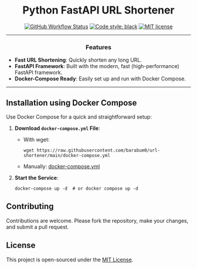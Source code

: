 <h1 align="center">Python FastAPI URL Shortener</h1>

<p align="center">
<a href="https://github.com/barabum0/url-shortener/actions"><img alt="GitHub Workflow Status" src="https://img.shields.io/github/actions/workflow/status/barabum0/url-shortener/build-docker-image.yml?logo=github&label=docker%20build"></a>
<a href="https://github.com/psf/black"><img src="https://img.shields.io/badge/code%20style-black-000000.svg" alt="Code style: black"></a>
<a href="https://github.com/barabum0/url-shortener/blob/main/LICENSE"><img alt="MIT license" src="https://img.shields.io/github/license/barabum0/url-shortener?color=darkviolet"></a>
</p>

---

<h3 align="center">Features</h3>

- **Fast URL Shortening**: Quickly shorten any long URL.
- **FastAPI Framework**: Built with the modern, fast (high-performance) FastAPI framework.
- **Docker-Compose Ready**: Easily set up and run with Docker Compose.

---

## Installation using Docker Compose
Use Docker Compose for a quick and straightforward setup:

1. **Download `docker-compose.yml` File**: 
   - With wget:
     ```shell
     wget https://raw.githubusercontent.com/barabum0/url-shortener/main/docker-compose.yml
     ```
   - Manually:
     [docker-compose.yml](docker-compose.yml)

2. **Start the Service**:
   ```shell
   docker-compose up -d  # or docker compose up -d
   ```

## Contributing
Contributions are welcome. Please fork the repository, make your changes, and submit a pull request.

## License
This project is open-sourced under the [MIT License](LICENSE).